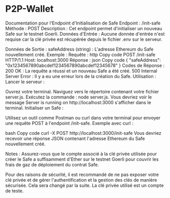 # P2P-Wallet

Documentation pour l'Endpoint d'Initialisation de Safe
Endpoint : /init-safe
Méthode : POST
Description : Cet endpoint permet d'initialiser un nouveau Safe sur le testnet Goerli.
Données d'Entrée :
Aucune donnée d'entrée n'est requise car la clé privée est récupérée depuis le fichier .env sur le serveur.

Données de Sortie :
safeAddress (string) : L'adresse Ethereum du Safe nouvellement créé.
Exemple :
Requête :
http
Copy code
POST /init-safe HTTP/1.1
Host: localhost:3000
Réponse :
json
Copy code
{
    "safeAddress": "0x1234567890abcdef1234567890abcdef12345678"
}
Codes de Réponse :
200 OK : La requête a réussi et un nouveau Safe a été créé.
500 Internal Server Error : Il y a eu une erreur lors de la création du Safe.
Utilisation :
Lancer le serveur :

Ouvrez votre terminal.
Naviguez vers le répertoire contenant votre fichier server.js.
Exécutez la commande : node server.js.
Vous devriez voir le message Server is running on http://localhost:3000 s'afficher dans le terminal.
Initialiser un Safe :

Utilisez un outil comme Postman ou curl dans votre terminal pour envoyer une requête POST à l'endpoint /init-safe.
Exemple avec curl :

bash
Copy code
curl -X POST http://localhost:3000/init-safe
Vous devriez recevoir une réponse JSON contenant l'adresse Ethereum du Safe nouvellement créé.

Notes :
Assurez-vous que le compte associé à la clé privée utilisée pour créer le Safe a suffisamment d'Ether sur le testnet Goerli pour couvrir les frais de gaz de déploiement du contrat Safe.

Pour des raisons de sécurité, il est recommandé de ne pas exposer votre clé privée et de gérer l'authentification et la gestion des clés de manière sécurisée.
Cela sera changé par la suite.
La clé privée utilisé est un compte de teste.

